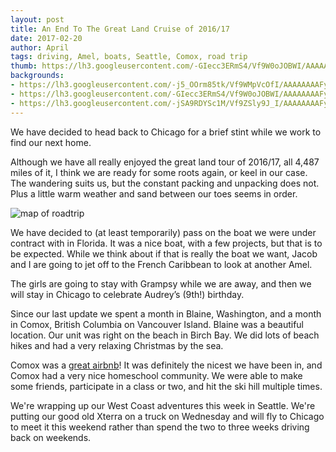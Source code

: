 ```yaml
---
layout: post
title: An End To The Great Land Cruise of 2016/17
date: 2017-02-20
author: April
tags: driving, Amel, boats, Seattle, Comox, road trip
thumb: https://lh3.googleusercontent.com/-GIecc3ERmS4/Vf9W0oJOBWI/AAAAAAAAFyw/QoXENJnAhVo/s640/blogger-image-1176498696.jpg
backgrounds:
- https://lh3.googleusercontent.com/-j5_OOrm85tk/Vf9WMpVcOfI/AAAAAAAAFyA/VlIVS7een0w/s640/blogger-image--2033543811.jpg
- https://lh3.googleusercontent.com/-GIecc3ERmS4/Vf9W0oJOBWI/AAAAAAAAFyw/QoXENJnAhVo/s640/blogger-image-1176498696.jpg
- https://lh3.googleusercontent.com/-jSA9RDYSc1M/Vf9ZSly9J_I/AAAAAAAAFy8/RQLlZdyXDV0/s640/blogger-image-917237636.jpg
---
```


We have decided to head back to Chicago for a brief stint while we work to find our next home. 

Although we have all really enjoyed the great land tour of 2016/17, all 4,487 miles of it, I think we are ready for some roots again, or keel in our case. The wandering suits us, but the constant packing and unpacking does not. Plus a little warm weather and sand between our toes seems in order. 

![map of roadtrip](https://lh3.googleusercontent.com/-FBP9SWonY8I/WKvRuUlSv3I/AAAAAAABW0M/1YPG6OB5rQ0/s640/blogger-image-1216977200.jpg)

We have decided to (at least temporarily) pass on the boat we were under contract with in Florida. It was a nice boat, with a few projects, but that is to be expected. While we think about if that is really the boat we want, Jacob and I are going to jet off to the French Caribbean to look at another Amel. 

The girls are going to stay with Grampsy while we are away, and then we will stay in Chicago to celebrate Audrey’s (9th!) birthday.

Since our last update we spent a  month in Blaine, Washington, and a month in Comox, British Columbia on Vancouver Island. Blaine was a beautiful location. Our unit was right on the beach in Birch Bay. We did lots of beach hikes and had a very relaxing Christmas by the sea.

Comox was a [great airbnb](https://www.airbnb.com/rooms/6044703?s=nbG_2bxX)! It was definitely the nicest we have been in, and Comox had a very nice homeschool community. We were able to make some friends, participate in a class or two, and hit the ski hill multiple times. 

We're wrapping up our West Coast adventures this week in Seattle. We're putting our good old Xterra on a truck on Wednesday and will fly to Chicago to meet it this weekend rather than spend the two to three weeks driving back on weekends. 
